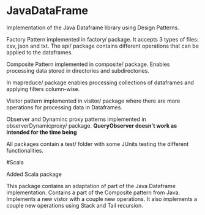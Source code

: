 # JavaDataFrame

Implementation of the Java Dataframe library using Design Patterns.

Factory Pattern implemented in factory/ package. It accepts 3 types of files: csv, json and txt.
The api/ package contains different operations that can be applied to the dataframes.

Composite Pattern implemented in composite/ package. Enables processing data stored in 
directories and subdirectories.

In mapreduce/ package enables processing collections of dataframes and applying filters column-wise.

Visitor pattern implemented in visitor/ package where there are more operations for processing data
in Dataframes.

Observer and Dynaminc proxy patterns implemented in observerDynamicproxy/ package.
**QueryObserver doesn't work as intended for the time being**

All packages contain a test/ folder with some JUnits testing the different functionalities.

#Scala

Added Scala package

This package contains an adaptation of part of the Java Dataframe implementation.
Contains a part of the Composite pattern from Java.
Implements a new vistor with a couple new operations.
It also implements a couple new operations using Stack and Tail recursion.



